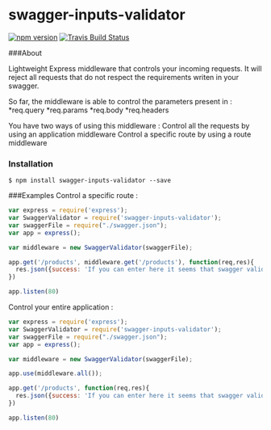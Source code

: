 # swagger-inputs-validator
[![npm version](https://badge.fury.io/js/swagger-inputs-validator.svg)](https://badge.fury.io/js/swagger-inputs-validator)
[![Travis Build Status](https://travis-ci.org/michwii/swagger-inputs-validator.svg?branch=master)](https://travis-ci.org/michwii/swagger-inputs-validator.svg?branch=master)

###About

Lightweight Express middleware that controls your incoming requests.
It will reject all requests that do not respect the requirements writen in your swagger.

So far, the middleware is able to control the parameters present in :
*req.query
*req.params
*req.body
*req.headers

You have two ways of using this middleware :
Control all the requests by using an application middleware
Control a specific route by using a route middleware

### Installation
```
$ npm install swagger-inputs-validator --save
```

###Examples
Control a specific route :
```JavaScript
var express = require('express');
var SwaggerValidator = require('swagger-inputs-validator');
var swaggerFile = require("./swagger.json");
var app = express();

var middleware = new SwaggerValidator(swaggerFile);

app.get('/products', middleware.get('/products'), function(req,res){
  res.json({success: 'If you can enter here it seems that swagger validator let you get in'});
})

app.listen(80)

```

Control your entire application : 
```JavaScript
var express = require('express');
var SwaggerValidator = require('swagger-inputs-validator');
var swaggerFile = require("./swagger.json");
var app = express();

var middleware = new SwaggerValidator(swaggerFile);

app.use(middleware.all());

app.get('/products', function(req,res){
  res.json({success: 'If you can enter here it seems that swagger validator let you get in'});
})

app.listen(80)

```

